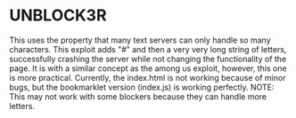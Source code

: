 <h1>UNBLOCK3R</h1>
This uses the property that many text servers can only handle so many characters. This exploit adds "#" and then a very very long string of letters, successfully crashing the server while not changing the functionality of the page. It is with a similar concept as the among us exploit, however, this one is more practical. Currently, the index.html is not working because of minor bugs, but the bookmarklet version (index.js) is working perfectly.
NOTE: This may not work with some blockers because they can handle more letters.
